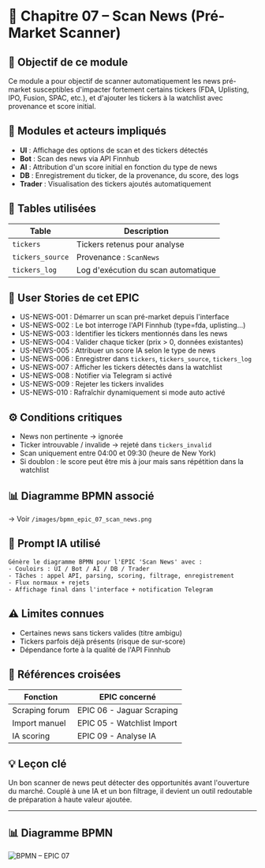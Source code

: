 # 📘 Chapitre 07 – Scan News (Pré-Market Scanner)

## 🌟 Objectif de ce module

Ce module a pour objectif de scanner automatiquement les news pré-market susceptibles d'impacter fortement certains tickers (FDA, Uplisting, IPO, Fusion, SPAC, etc.), et d'ajouter les tickers à la watchlist avec provenance et score initial.

## 🧠 Modules et acteurs impliqués

* **UI** : Affichage des options de scan et des tickers détectés
* **Bot** : Scan des news via API Finnhub
* **AI** : Attribution d'un score initial en fonction du type de news
* **DB** : Enregistrement du ticker, de la provenance, du score, des logs
* **Trader** : Visualisation des tickers ajoutés automatiquement

## 📃 Tables utilisées

| Table            | Description                         |
| ---------------- | ----------------------------------- |
| `tickers`        | Tickers retenus pour analyse        |
| `tickers_source` | Provenance : `ScanNews`             |
| `tickers_log`    | Log d'exécution du scan automatique |

## 📜 User Stories de cet EPIC

* US-NEWS-001 : Démarrer un scan pré-market depuis l'interface
* US-NEWS-002 : Le bot interroge l'API Finnhub (type=fda, uplisting...)
* US-NEWS-003 : Identifier les tickers mentionnés dans les news
* US-NEWS-004 : Valider chaque ticker (prix > 0, données existantes)
* US-NEWS-005 : Attribuer un score IA selon le type de news
* US-NEWS-006 : Enregistrer dans `tickers`, `tickers_source`, `tickers_log`
* US-NEWS-007 : Afficher les tickers détectés dans la watchlist
* US-NEWS-008 : Notifier via Telegram si activé
* US-NEWS-009 : Rejeter les tickers invalides
* US-NEWS-010 : Rafraîchir dynamiquement si mode auto activé

## ⚙️ Conditions critiques

* News non pertinente → ignorée
* Ticker introuvable / invalide → rejeté dans `tickers_invalid`
* Scan uniquement entre 04:00 et 09:30 (heure de New York)
* Si doublon : le score peut être mis à jour mais sans répétition dans la watchlist

## 📊 Diagramme BPMN associé

→ Voir `/images/bpmn_epic_07_scan_news.png`

## 🧠 Prompt IA utilisé

```
Génère le diagramme BPMN pour l'EPIC 'Scan News' avec :
- Couloirs : UI / Bot / AI / DB / Trader
- Tâches : appel API, parsing, scoring, filtrage, enregistrement
- Flux normaux + rejets
- Affichage final dans l'interface + notification Telegram
```

## ⚠️ Limites connues

* Certaines news sans tickers valides (titre ambigu)
* Tickers parfois déjà présents (risque de sur-score)
* Dépendance forte à la qualité de l'API Finnhub

## 🔄 Références croisées

| Fonction       | EPIC concerné              |
| -------------- | -------------------------- |
| Scraping forum | EPIC 06 - Jaguar Scraping  |
| Import manuel  | EPIC 05 - Watchlist Import |
| IA scoring     | EPIC 09 - Analyse IA       |

## 💡 Leçon clé

Un bon scanner de news peut détecter des opportunités avant l'ouverture du marché. Couplé à une IA et un bon filtrage, il devient un outil redoutable de préparation à haute valeur ajoutée.


---

## 📊 Diagramme BPMN

![BPMN – EPIC 07](../images/bpmn_epic_07_scan_news.png)

